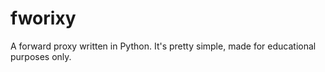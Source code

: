 # fworixy
A forward proxy written in Python. It's pretty simple, made for educational purposes only.
